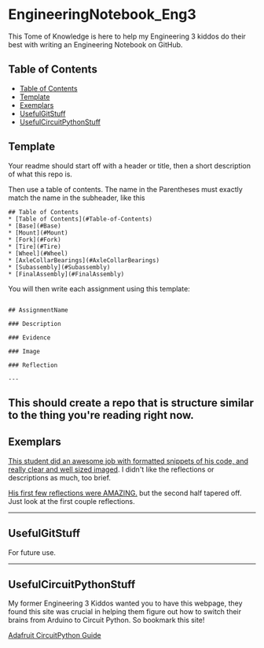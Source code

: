 # EngineeringNotebook_Eng3

This Tome of Knowledge is here to help my Engineering 3 kiddos do their best with writing an Engineering Notebook on GitHub.

## Table of Contents
* [Table of Contents](#Table-of-Contents)
* [Template](#Template)
* [Exemplars](#Exemplars)
* [UsefulGitStuff](#UsefulGitStuff)
* [UsefulCircuitPythonStuff](#UsefulCircuitPythonStuff)


## Template
Your readme should start off with a header or title, then a short description of what this repo is.

Then use a table of contents.  The name in the Parentheses must exactly match the name in the subheader, like this
~~~
## Table of Contents
* [Table of Contents](#Table-of-Contents)
* [Base](#Base)
* [Mount](#Mount)
* [Fork](#Fork)
* [Tire](#Tire)
* [Wheel](#Wheel)
* [AxleCollarBearings](#AxleCollarBearings)
* [Subassembly](#Subassembly)
* [FinalAssembly](#FinalAssembly)

~~~

You will then write each assignment using this template:
~~~

## AssignmentName

### Description

### Evidence

### Image

### Reflection

---
~~~

This should create a repo that is structure similar to the thing you're reading right now.
---

## Exemplars

[This student did an awesome job with formatted snippets of his code, and really clear and well sized imaged](https://github.com/lmiller87/CircuitPython).  I didn't like the reflections or descriptions as much, too brief.

[His first few reflections were AMAZING.](https://github.com/vwellmo57/CircuitPython/blob/master/README.md) but the second half tapered off.  Just look at the first couple reflections.

---

## UsefulGitStuff

 For future use.

---

## UsefulCircuitPythonStuff

My former Engineering 3 Kiddos wanted you to have this webpage, they found this site was crucial in helping them figure out how to switch their brains from Arduino to Circuit Python. So bookmark this site!

[Adafruit CircuitPython Guide](https://learn.adafruit.com/welcome-to-circuitpython/overview)
